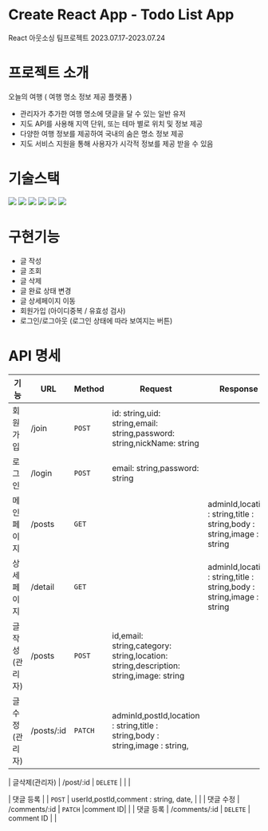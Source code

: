 # Create React App - Todo List App
React 아웃소싱 팀프로젝트 2023.07.17-2023.07.24

# 프로젝트 소개
오늘의 여행 ( 여행 명소 정보 제공 플랫폼 )
- 관리자가 추가한 여행 명소에 댓글을 달 수 있는 일반 유저
- 지도 API를 사용해 지역 단위, 또는 테마 별로 위치 및 정보 제공
- 다양한 여행 정보를 제공하여 국내의 숨은 명소 정보 제공
- 지도 서비스 지원을 통해 사용자가 시각적 정보를 제공 받을 수 있음

# 기술스택
<img src="https://img.shields.io/badge/html5-E34F26?style=for-the-badge&logo=html5&logoColor=white"> <img src="https://img.shields.io/badge/css-1572B6?style=for-the-badge&logo=css3&logoColor=white"> <img src="https://img.shields.io/badge/javascript-F7DF1E?style=for-the-badge&logo=javascript&logoColor=black"> <img src="https://img.shields.io/badge/react-61DAFB?style=for-the-badge&logo=react&logoColor=black"> <img src="https://img.shields.io/badge/github-181717?style=for-the-badge&logo=github&logoColor=white"> <img src="https://img.shields.io/badge/git-F05032?style=for-the-badge&logo=git&logoColor=white">

# 구현기능
  - 글 작성
  - 글 조회
  - 글 삭제
  - 글 완료 상태 변경
  - 글 상세페이지 이동
  - 회원가입 (아이디중복 / 유효성 검사)
  - 로그인/로그아웃 (로그인 상태에 따라 보여지는 버튼)
    
# API 명세

| 기능   | URL         | Method | Request                                      | Response                                             |
| ------ | ------------ | -------- | ------------------------------------------- | -------------------------------------------------- |
| 회원가입 | /join | `POST`   |   id: string,uid: string,email: string,password: string,nickName: string  |  | 
| 로그인 | /login | `POST`   | email: string,password: string  |    |
| 메인페이지 | /posts | `GET`     | |      adminId,location : string,title : string,body : string,image : string        |
|상세페이지 | /detail | `GET`    |      |   adminId,location : string,title : string,body : string,image : string   |
| 글작성(관리자) | /posts | `POST`   | id,email: string,category: string,location: string,description: string,image: string     |      |
| 글수정(관리자) | /posts/:id | `PATCH`   | adminId,postId,location : string,title : string,body : string,image : string,   |      |

| 글삭제(관리자) | /post/:id | `DELETE`   |     |      |

| 댓글 등록 |  | `POST`   | userId,postId,comment : string, date,   |      |
| 댓글 수정 | /comments/:id | `PATCH`   |comment ID|      |
| 댓글 등록 | /comments/:id | `DELETE`   | comment ID |      |

